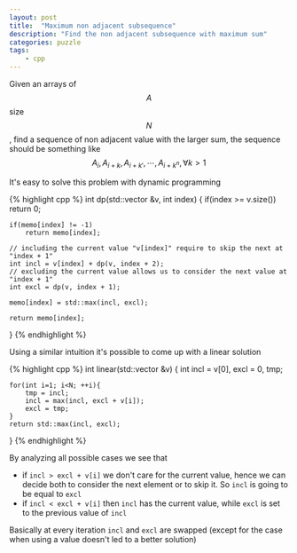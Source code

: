 ```yaml
---
layout: post
title:  "Maximum non adjacent subsequence"
description: "Find the non adjacent subsequence with maximum sum"
categories: puzzle
tags:
    - cpp
---
```


Given an arrays of $$A$$ size $$N$$, find a sequence of non adjacent value with the larger sum, the sequence should be something like $$A_i, A_{i+k}, A_{i+k'}, \cdots, A_{i+k^n}, \forall k > 1$$

It's easy to solve this problem with dynamic programming<!--more-->

{% highlight cpp %}
int dp(std::vector<int> &v, int index) {
    if(index >= v.size())
        return 0;

    if(memo[index] != -1)
        return memo[index];

    // including the current value "v[index]" require to skip the next at "index + 1"
    int incl = v[index] + dp(v, index + 2);
    // excluding the current value allows us to consider the next value at "index + 1"
    int excl = dp(v, index + 1);

    memo[index] = std::max(incl, excl);

    return memo[index];
}
{% endhighlight %}

Using a similar intuition it's possible to come up with a linear solution

{% highlight cpp %}
int linear(std::vector<int> &v) {
    int incl = v[0], excl = 0, tmp;

    for(int i=1; i<N; ++i){
        tmp = incl;
        incl = max(incl, excl + v[i]);
        excl = tmp;
    }
    return std::max(incl, excl);
}
{% endhighlight %}

By analyzing all possible cases we see that
- if `incl > excl + v[i]` we don't care for the current value, hence we can decide both to consider the next element or to skip it. So `incl` is going to be equal to `excl`
- if `incl < excl + v[i]` then `incl` has the current value, while `excl` is set to the previous value of `incl`

Basically at every iteration `incl` and `excl` are swapped (except for the case when using a value doesn't led to a better solution)

